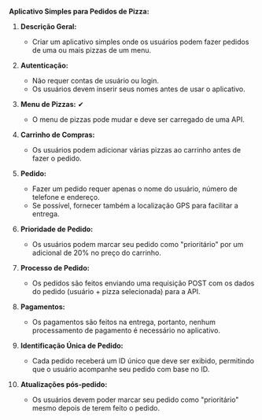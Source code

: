 **Aplicativo Simples para Pedidos de Pizza:**

1. **Descrição Geral:**
   - Criar um aplicativo simples onde os usuários podem fazer pedidos de uma ou mais pizzas de um menu.

2. **Autenticação:**
   - Não requer contas de usuário ou login.
   - Os usuários devem inserir seus nomes antes de usar o aplicativo.

3. **Menu de Pizzas:** ✔
   - O menu de pizzas pode mudar e deve ser carregado de uma API.

4. **Carrinho de Compras:**
   - Os usuários podem adicionar várias pizzas ao carrinho antes de fazer o pedido.

5. **Pedido:**
   - Fazer um pedido requer apenas o nome do usuário, número de telefone e endereço.
   - Se possível, fornecer também a localização GPS para facilitar a entrega.

6. **Prioridade de Pedido:**
   - Os usuários podem marcar seu pedido como "prioritário" por um adicional de 20% no preço do carrinho.

7. **Processo de Pedido:**
   - Os pedidos são feitos enviando uma requisição POST com os dados do pedido (usuário + pizza selecionada) para a API.

8. **Pagamentos:**
   - Os pagamentos são feitos na entrega, portanto, nenhum processamento de pagamento é necessário no aplicativo.

9. **Identificação Única de Pedido:**
   - Cada pedido receberá um ID único que deve ser exibido, permitindo que o usuário acompanhe seu pedido com base no ID.

10. **Atualizações pós-pedido:**
    - Os usuários devem poder marcar seu pedido como "prioritário" mesmo depois de terem feito o pedido.
